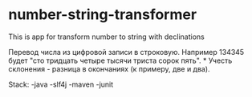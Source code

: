 # number-string-transformer
This is app for transform number to string with declinations

Перевод числа из цифровой записи в строковую. Например 134345 будет "сто тридцать четыре 
тысячи триста сорок пять". * Учесть склонения - разница в окончаниях (к примеру, две и два).

Stack:
-java
-slf4j
-maven
-junit
